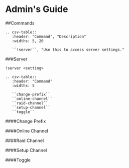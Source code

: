 # Admin's Guide

##Commands

```eval_rst
.. csv-table::
   :header: "Command", "Description"
   :widths: 5, 20

   ``!server``, "Use this to access server settings."
```

###Server

`!server <setting>`

```eval_rst
.. csv-table::
   :header: "Command"
   :widths: 5

   ``change-prefix``
   ``online-channel``
   ``raid-channel``
   ``setup-channel``
   ``toggle``
```

####Change Prefix

####Online Channel

####Raid Channel

####Setup Channel  

####Toggle 
